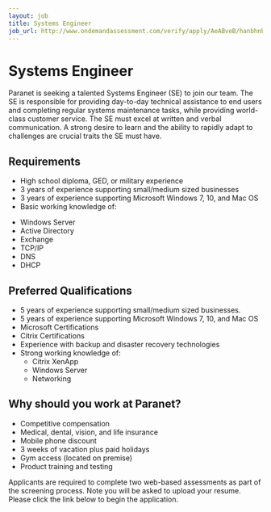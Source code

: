 ```yaml
---
layout: job
title: Systems Engineer
job_url: http://www.ondemandassessment.com/verify/apply/AeABveB/hanbhnbT
---
```


# Systems Engineer

Paranet is seeking a talented Systems Engineer (SE) to join our team.  The SE is responsible for providing day-to-day technical assistance to end users and completing regular systems maintenance tasks, while providing world-class customer service.  The SE must excel at written and verbal communication.  A strong desire to learn and the ability to rapidly adapt to challenges are crucial traits the SE must have.

## Requirements

* High school diploma, GED, or military experience
* 3 years of experience supporting small/medium sized businesses
* 3 years of experience supporting Microsoft Windows 7, 10, and Mac OS
* Basic working knowledge of:
-   Windows Server
-   Active Directory
-   Exchange
-   TCP/IP
-   DNS
-   DHCP
## Preferred Qualifications

* 5 years of experience supporting small/medium sized businesses.
* 5 years of experience supporting Microsoft Windows 7, 10, and Mac OS
* Microsoft Certifications
* Citrix Certifications
* Experience with backup and disaster recovery technologies
* Strong working knowledge of:
  - Citrix XenApp
  - Windows Server
  - Networking


## Why should you work at Paranet?

* Competitive compensation
* Medical, dental, vision, and life insurance
* Mobile phone discount
* 3 weeks of vacation plus paid holidays
* Gym access (located on premise)
* Product training and testing

Applicants are required to complete two web-based assessments as part of the screening process.  Note you will be asked to upload your resume.  Please click the link below to begin the application.
